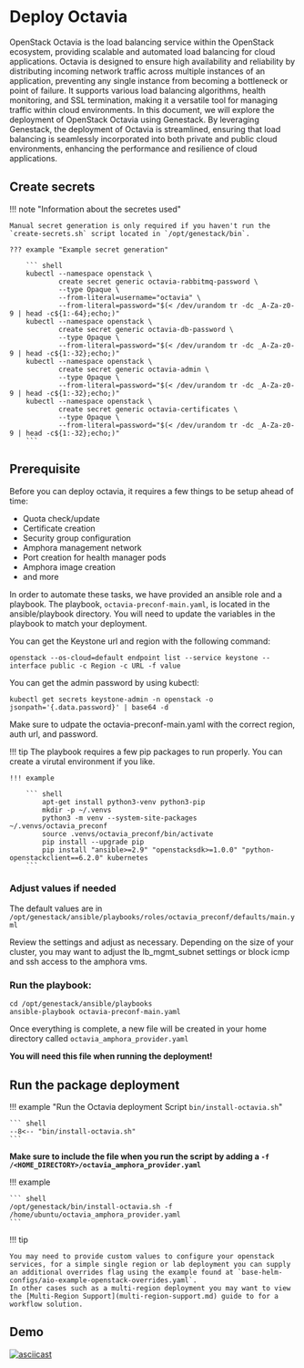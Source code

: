 # Deploy Octavia

OpenStack Octavia is the load balancing service within the OpenStack ecosystem, providing scalable and automated load balancing for cloud applications. Octavia is designed to ensure high availability and reliability by distributing incoming network traffic across multiple instances of an application, preventing any single instance from becoming a bottleneck or point of failure. It supports various load balancing algorithms, health monitoring, and SSL termination, making it a versatile tool for managing traffic within cloud environments. In this document, we will explore the deployment of OpenStack Octavia using Genestack. By leveraging Genestack, the deployment of Octavia is streamlined, ensuring that load balancing is seamlessly incorporated into both private and public cloud environments, enhancing the performance and resilience of cloud applications.

## Create secrets

!!! note "Information about the secretes used"

    Manual secret generation is only required if you haven't run the `create-secrets.sh` script located in `/opt/genestack/bin`.

    ??? example "Example secret generation"

        ``` shell
        kubectl --namespace openstack \
                create secret generic octavia-rabbitmq-password \
                --type Opaque \
                --from-literal=username="octavia" \
                --from-literal=password="$(< /dev/urandom tr -dc _A-Za-z0-9 | head -c${1:-64};echo;)"
        kubectl --namespace openstack \
                create secret generic octavia-db-password \
                --type Opaque \
                --from-literal=password="$(< /dev/urandom tr -dc _A-Za-z0-9 | head -c${1:-32};echo;)"
        kubectl --namespace openstack \
                create secret generic octavia-admin \
                --type Opaque \
                --from-literal=password="$(< /dev/urandom tr -dc _A-Za-z0-9 | head -c${1:-32};echo;)"
        kubectl --namespace openstack \
                create secret generic octavia-certificates \
                --type Opaque \
                --from-literal=password="$(< /dev/urandom tr -dc _A-Za-z0-9 | head -c${1:-32};echo;)"
        ```

## Prerequisite

Before you can deploy octavia, it requires a few things to be setup ahead of time:

* Quota check/update
* Certificate creation
* Security group configuration
* Amphora management network
* Port creation for health manager pods
* Amphora image creation
* and more

In order to automate these tasks, we have provided an ansible role and a playbook.  The playbook, `octavia-preconf-main.yaml`, is located in the ansible/playbook directory.  You will need to update the variables in the playbook to match your deployment.

You can get the Keystone url and region with the following command:

``` shell
openstack --os-cloud=default endpoint list --service keystone --interface public -c Region -c URL -f value
```

You can get the admin password by using kubectl:

``` shell
kubectl get secrets keystone-admin -n openstack -o jsonpath='{.data.password}' | base64 -d
```

Make sure to udpate the octavia-preconf-main.yaml with the correct region, auth url, and password.

!!! tip
    The playbook requires a few pip packages to run properly.  You can create a virutal environment if you like.

    !!! example

        ``` shell
            apt-get install python3-venv python3-pip
            mkdir -p ~/.venvs
            python3 -m venv --system-site-packages ~/.venvs/octavia_preconf
            source .venvs/octavia_preconf/bin/activate
            pip install --upgrade pip
            pip install "ansible>=2.9" "openstacksdk>=1.0.0" "python-openstackclient==6.2.0" kubernetes
        ```

### Adjust values if needed

The default values are in `/opt/genestack/ansible/playbooks/roles/octavia_preconf/defaults/main.yml`

Review the settings and adjust as necessary.  Depending on the size of your cluster, you may want to adjust the lb_mgmt_subnet settings or block icmp and ssh access to the amphora vms.

### Run the playbook:

``` shell
cd /opt/genestack/ansible/playbooks
ansible-playbook octavia-preconf-main.yaml
```

Once everything is complete, a new file will be created in your home directory called `octavia_amphora_provider.yaml`

**You will need this file when running the deployment!**

## Run the package deployment

!!! example "Run the Octavia deployment Script `bin/install-octavia.sh`"

    ``` shell
    --8<-- "bin/install-octavia.sh"
    ```

**Make sure to include the file when you run the script by adding a `-f /<HOME_DIRECTORY>/octavia_amphora_provider.yaml`**

!!! example

    ``` shell
    /opt/genestack/bin/install-octavia.sh -f /home/ubuntu/octavia_amphora_provider.yaml
    ```

!!! tip

    You may need to provide custom values to configure your openstack services, for a simple single region or lab deployment you can supply an additional overrides flag using the example found at `base-helm-configs/aio-example-openstack-overrides.yaml`.
    In other cases such as a multi-region deployment you may want to view the [Multi-Region Support](multi-region-support.md) guide to for a workflow solution.

## Demo

[![asciicast](https://asciinema.org/a/629814.svg)](https://asciinema.org/a/629814)
